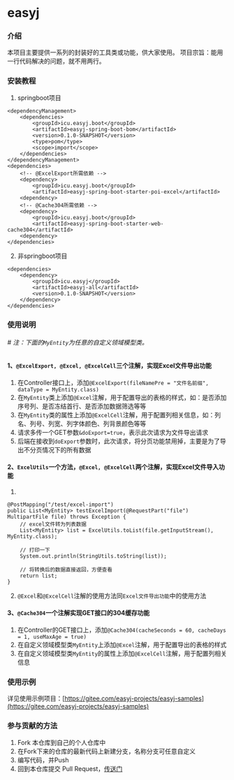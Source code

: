 # easyj

### 介绍

本项目主要提供一系列的封装好的工具类或功能，供大家使用。 项目宗旨：能用一行代码解决的问题，就不用两行。

### 安装教程

1. springboot项目

```
<dependencyManagement>
    <dependencies>
        <groupId>icu.easyj.boot</groupId>
        <artifactId>easyj-spring-boot-bom</artifactId>
        <version>0.1.0-SNAPSHOT</version>
        <type>pom</type>
        <scope>import</scope>
    </dependencies>
</dependencyManagement>
<dependencies>
    <!-- @ExcelExport所需依赖 -->
    <dependency>
        <groupId>icu.easyj.boot</groupId>
        <artifactId>easyj-spring-boot-starter-poi-excel</artifactId>
    <dependency>
    <!-- @Cache304所需依赖 -->
    <dependency>
        <groupId>icu.easyj.boot</groupId>
        <artifactId>easyj-spring-boot-starter-web-cache304</artifactId>
    <dependency>
</dependencies>
```

2. 非springboot项目

```
<dependencies>
    <dependency>
        <groupId>icu.easyj</groupId>
        <artifactId>easyj-all</artifactId>
        <version>0.1.0-SNAPSHOT</version>
    </dependency>
</dependencies>
```

### 使用说明

###### # 注：下面的`MyEntity`为任意的自定义领域模型类。

#### 1、`@ExcelExport, @Excel, @ExcelCell`三个注解，实现Excel文件导出功能

1. 在Controller接口上，添加`@ExcelExport(fileNamePre = "文件名前缀", dataType = MyEntity.class)`
2. 在`MyEntity`类上添加`@Excel`注解，用于配置导出的表格的样式，如：是否添加序号列、是否冻结首行、是否添加数据筛选等等
3. 在`MyEntity`类的属性上添加`@ExcelCell`注解，用于配置列相关信息，如：列名、列号、列宽、列字体颜色、列背景颜色等等
4. 请求多传一个GET参数`&doExport=true`，表示此次请求为文件导出请求
5. 后端在接收到`doExport`参数时，此次请求，将分页功能禁用掉，主要是为了导出不分页情况下的所有数据

#### 2、`ExcelUtils`一个方法，`@Excel, @ExcelCell`两个注解，实现Excel文件导入功能

1.

```
@PostMapping("/test/excel-import")
public List<MyEntity> testExcelImport(@RequestPart("file") MultipartFile file) throws Exception {
    // excel文件转为列表数据
    List<MyEntity> list = ExcelUtils.toList(file.getInputStream(), MyEntity.class);

    // 打印一下
    System.out.println(StringUtils.toString(list));

    // 将转换后的数据直接返回，方便查看
    return list;
}
```

2. `@Excel`和`@ExcelCell`注解的使用方法同`Excel文件导出功能`中的使用方法

#### 3、`@Cache304`一个注解实现GET接口的304缓存功能

1. 在Controller的GET接口上，添加`@Cache304(cacheSeconds = 60, cacheDays = 1, useMaxAge = true)`
2. 在自定义领域模型类`MyEntity`上添加`@Excel`注解，用于配置导出的表格的样式
3. 在自定义领域模型类`MyEntity`的属性上添加`@ExcelCell`注解，用于配置列相关信息

### 使用示例

详见使用示例项目：[https://gitee.com/easyj-projects/easyj-samples](https://gitee.com/easyj-projects/easyj-samples)

### 参与贡献的方法

1. Fork 本仓库到自己的个人仓库中
2. 在Fork下来的仓库的最新代码上新建分支，名称分支可任意自定义
3. 编写代码，并Push
4. 回到本仓库提交 Pull Request，[传送门](https://gitee.com/easyj-projects/easyj/pull/new)
